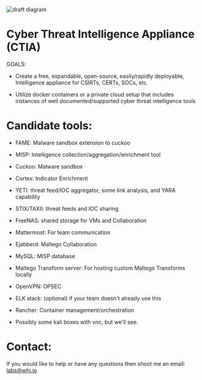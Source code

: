 ![draft diagram](https://raw.githubusercontent.com/WeaverHeavy/CTIA/master/Draft%20Diagram.png)
# Cyber Threat Intelligence Appliance (CTIA)

GOALS:

- Create a free, expandable, open-source, easily/rapidly deployable, Intelligence appliance for CSIRTs, CERTs, SOCs, etc.

- Utilize docker containers or a private cloud setup that includes instances of well documented/supported cyber threat intelligence tools


# Candidate tools:


- FAME: Malware sandbox extension to cuckoo

- MISP: Intelligence collection/aggregation/enrichment tool

- Cuckoo: Malware sandbox

- Cortex: Indicator Enrichment

- YETI: threat feed/IOC aggregator, some link analysis, and YARA capability

- STIX/TAXII: threat feeds and IOC sharing

- FreeNAS: shared storage for VMs and Collaboration

- Mattermost: For team communication

- Ejabberd: Maltego Collaboration

- MySQL: MISP database

- Maltego Transform server: For hosting custom Maltego Transforms locally

- OpenVPN: OPSEC

- ELK stack: (optional) if your team doesn't already use this

- Rancher: Container management/orchestration

- Possibly some kali boxes with vnc, but we'll see.



# Contact:

If you would like to help or have any questions then shoot me an email: labs@whi.io
